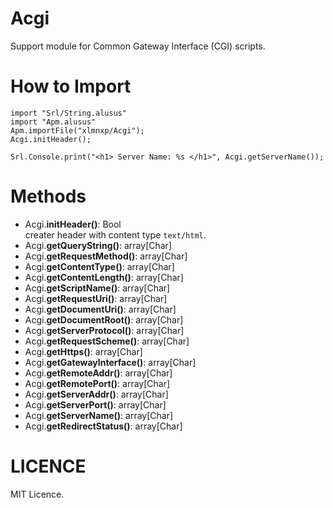 # Acgi
Support module for Common Gateway Interface (CGI) scripts.

# How to Import
```
import "Srl/String.alusus"
import "Apm.alusus"
Apm.importFile("xlmnxp/Acgi");
Acgi.initHeader();

Srl.Console.print("<h1> Server Name: %s </h1>", Acgi.getServerName());
```

# Methods
- Acgi.**initHeader()**: Bool<br>
creater header with content type `text/html`.
- Acgi.**getQueryString()**: array[Char]
- Acgi.**getRequestMethod()**: array[Char]
- Acgi.**getContentType()**: array[Char]
- Acgi.**getContentLength()**: array[Char]
- Acgi.**getScriptName()**: array[Char]
- Acgi.**getRequestUri()**: array[Char]
- Acgi.**getDocumentUri()**: array[Char]
- Acgi.**getDocumentRoot()**: array[Char]
- Acgi.**getServerProtocol()**: array[Char]
- Acgi.**getRequestScheme()**: array[Char]
- Acgi.**getHttps()**: array[Char]
- Acgi.**getGatewayInterface()**: array[Char]
- Acgi.**getRemoteAddr()**: array[Char]
- Acgi.**getRemotePort()**: array[Char]
- Acgi.**getServerAddr()**: array[Char]
- Acgi.**getServerPort()**: array[Char]
- Acgi.**getServerName()**: array[Char]
- Acgi.**getRedirectStatus()**: array[Char]
# LICENCE
MIT Licence.